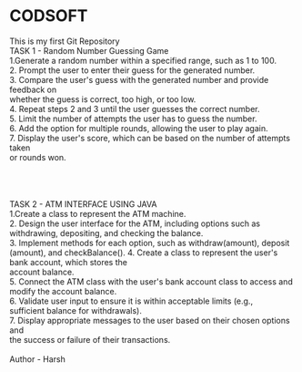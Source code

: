 # CODSOFT
This is my first Git Repository
<br>
TASK 1 - Random Number Guessing Game<br>
1.Generate a random number within a specified range, such as 1 to 100.
<br>
2. Prompt the user to enter their guess for the generated number.
<br>
3. Compare the user's guess with the generated number and provide feedback on <br> whether the guess is correct, too high, or too low.
<br>
4. Repeat steps 2 and 3 until the user guesses the correct number.
<br>
5. Limit the number of attempts the user has to guess the number.
<br>
6. Add the option for multiple rounds, allowing the user to play again.
<br>
7. Display the user's score, which can be based on the number of attempts taken
<br> or rounds won.
<br>
<br>
<br>



<br>
 TASK 2 - ATM INTERFACE USING JAVA
 <br>
1.Create a class to represent the ATM machine.
<br>
2. Design the user interface for the ATM, including options such as 
<br>withdrawing, depositing, and checking the balance.
<br>
3. Implement methods for each option, such as withdraw(amount), deposit
<br> (amount), and checkBalance().
4. Create a class to represent the user's bank account, which stores the <br>account balance.
<br>
5. Connect the ATM class with the user's bank account class to access and <br>modify the account balance.
<br>
6. Validate user input to ensure it is within acceptable limits (e.g.,
<br>
 sufficient balance for withdrawals).
<br>
7. Display appropriate messages to the user based on their chosen options and 
<br>the success or failure of their transactions.
<br>
<br>
Author - Harsh
